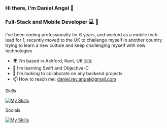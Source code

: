 ### Hi there, I'm Daniel Angel 👋

### Full-Stack and Mobile Developer 💻 📱

I've been coding professionally for 6 years, and worked as a mobile tech lead for 1, recently moved to the UK to challenge myself in another country trying to learn a new culture and keep challenging myself with new technologies

- 🌍 I'm based in Ashford, Kent, UK 🇬🇧
- 🧠 I’m learning Swift and Objective-C
- 👯 I’m looking to collaborate on any backend projects
- 📫 How to reach me: daniel.rev.angel@gmail.com

Skills

[![My Skills](https://skillicons.dev/icons?i=js,ts,html,css,sass,bootstrap,tailwind,react,vue,nodejs,ruby,jest,cypress,docker,graphql,firebase,git,bitbucket,github,mongo,py,vscode,jira,linux)](https://skillicons.dev)

Socials

[![My Skills](https://skillicons.dev/icons?i=linkedin)](https://www.linkedin.com/in/daniel-rev-angel/)
